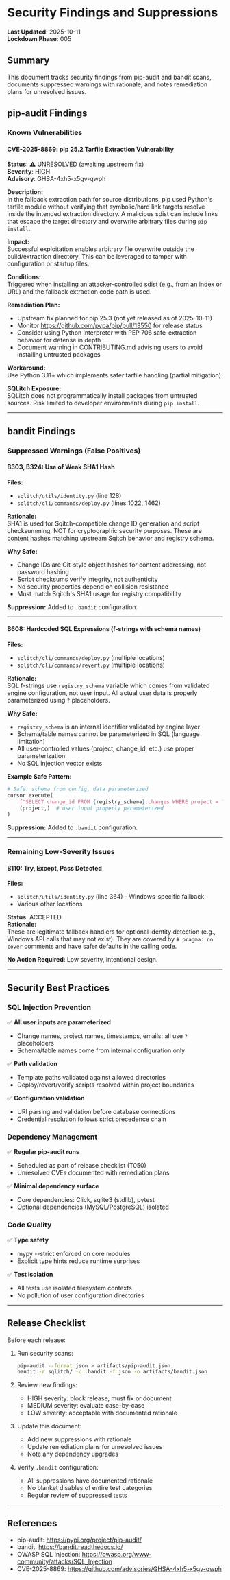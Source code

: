 # Security Findings and Suppressions

**Last Updated**: 2025-10-11  
**Lockdown Phase**: 005

## Summary

This document tracks security findings from pip-audit and bandit scans, documents suppressed warnings with rationale, and notes remediation plans for unresolved issues.

## pip-audit Findings

### Known Vulnerabilities

#### CVE-2025-8869: pip 25.2 Tarfile Extraction Vulnerability

**Status**: ⚠️ UNRESOLVED (awaiting upstream fix)  
**Severity**: HIGH  
**Advisory**: GHSA-4xh5-x5gv-qwph

**Description:**  
In the fallback extraction path for source distributions, pip used Python's tarfile module without verifying that symbolic/hard link targets resolve inside the intended extraction directory. A malicious sdist can include links that escape the target directory and overwrite arbitrary files during `pip install`.

**Impact:**  
Successful exploitation enables arbitrary file overwrite outside the build/extraction directory. This can be leveraged to tamper with configuration or startup files.

**Conditions:**  
Triggered when installing an attacker-controlled sdist (e.g., from an index or URL) and the fallback extraction code path is used.

**Remediation Plan:**  
- Upstream fix planned for pip 25.3 (not yet released as of 2025-10-11)
- Monitor https://github.com/pypa/pip/pull/13550 for release status
- Consider using Python interpreter with PEP 706 safe-extraction behavior for defense in depth
- Document warning in CONTRIBUTING.md advising users to avoid installing untrusted packages

**Workaround:**  
Use Python 3.11+ which implements safer tarfile handling (partial mitigation).

**SQLitch Exposure:**  
SQLitch does not programmatically install packages from untrusted sources. Risk limited to developer environments during `pip install`.

---

## bandit Findings

### Suppressed Warnings (False Positives)

#### B303, B324: Use of Weak SHA1 Hash

**Files:**
- `sqlitch/utils/identity.py` (line 128)
- `sqlitch/cli/commands/deploy.py` (lines 1022, 1462)

**Rationale:**  
SHA1 is used for Sqitch-compatible change ID generation and script checksumming, NOT for cryptographic security purposes. These are content hashes matching upstream Sqitch behavior and registry schema.

**Why Safe:**  
- Change IDs are Git-style object hashes for content addressing, not password hashing
- Script checksums verify integrity, not authenticity
- No security properties depend on collision resistance
- Must match Sqitch's SHA1 usage for registry compatibility

**Suppression:** Added to `.bandit` configuration.

---

#### B608: Hardcoded SQL Expressions (f-strings with schema names)

**Files:**
- `sqlitch/cli/commands/deploy.py` (multiple locations)
- `sqlitch/cli/commands/revert.py` (multiple locations)

**Rationale:**  
SQL f-strings use `registry_schema` variable which comes from validated engine configuration, not user input. All actual user data is properly parameterized using `?` placeholders.

**Why Safe:**  
- `registry_schema` is an internal identifier validated by engine layer
- Schema/table names cannot be parameterized in SQL (language limitation)
- All user-controlled values (project, change_id, etc.) use proper parameterization
- No SQL injection vector exists

**Example Safe Pattern:**
```python
# Safe: schema from config, data parameterized
cursor.execute(
    f"SELECT change_id FROM {registry_schema}.changes WHERE project = ?",
    (project,)  # user input properly parameterized
)
```

**Suppression:** Added to `.bandit` configuration.

---

### Remaining Low-Severity Issues

#### B110: Try, Except, Pass Detected

**Files:**
- `sqlitch/utils/identity.py` (line 364) - Windows-specific fallback
- Various other locations

**Status**: ACCEPTED  
**Rationale:**  
These are legitimate fallback handlers for optional identity detection (e.g., Windows API calls that may not exist). They are covered by `# pragma: no cover` comments and have safer defaults in the calling code.

**No Action Required**: Low severity, intentional design.

---

## Security Best Practices

### SQL Injection Prevention

✅ **All user inputs are parameterized**  
- Change names, project names, timestamps, emails: all use `?` placeholders
- Schema/table names come from internal configuration only

✅ **Path validation**  
- Template paths validated against allowed directories
- Deploy/revert/verify scripts resolved within project boundaries

✅ **Configuration validation**  
- URI parsing and validation before database connections
- Credential resolution follows strict precedence chain

### Dependency Management

✅ **Regular pip-audit runs**  
- Scheduled as part of release checklist (T050)
- Unresolved CVEs documented with remediation plans

✅ **Minimal dependency surface**  
- Core dependencies: Click, sqlite3 (stdlib), pytest
- Optional dependencies (MySQL/PostgreSQL) isolated

### Code Quality

✅ **Type safety**  
- mypy --strict enforced on core modules
- Explicit type hints reduce runtime surprises

✅ **Test isolation**  
- All tests use isolated filesystem contexts
- No pollution of user configuration directories

---

## Release Checklist

Before each release:

1. Run security scans:
   ```bash
   pip-audit --format json > artifacts/pip-audit.json
   bandit -r sqlitch/ -c .bandit -f json -o artifacts/bandit.json
   ```

2. Review new findings:
   - HIGH severity: block release, must fix or document
   - MEDIUM severity: evaluate case-by-case
   - LOW severity: acceptable with documented rationale

3. Update this document:
   - Add new suppressions with rationale
   - Update remediation plans for unresolved issues
   - Note any dependency upgrades

4. Verify `.bandit` configuration:
   - All suppressions have documented rationale
   - No blanket disables of entire test categories
   - Regular review of suppressed tests

---

## References

- pip-audit: https://pypi.org/project/pip-audit/
- bandit: https://bandit.readthedocs.io/
- OWASP SQL Injection: https://owasp.org/www-community/attacks/SQL_Injection
- CVE-2025-8869: https://github.com/advisories/GHSA-4xh5-x5gv-qwph
